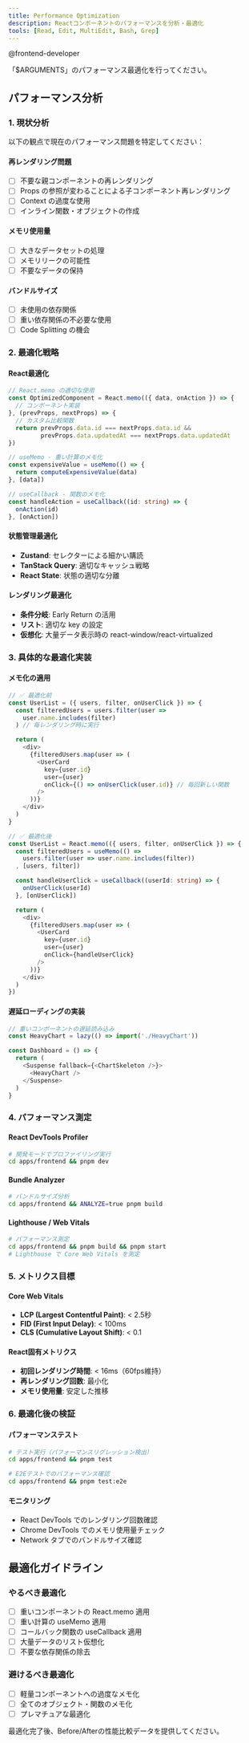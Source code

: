 ```yaml
---
title: Performance Optimization
description: Reactコンポーネントのパフォーマンスを分析・最適化
tools: [Read, Edit, MultiEdit, Bash, Grep]
---
```


@frontend-developer

「$ARGUMENTS」のパフォーマンス最適化を行ってください。

## パフォーマンス分析

### 1. 現状分析
以下の観点で現在のパフォーマンス問題を特定してください：

#### 再レンダリング問題
- [ ] 不要な親コンポーネントの再レンダリング
- [ ] Props の参照が変わることによる子コンポーネント再レンダリング
- [ ] Context の過度な使用
- [ ] インライン関数・オブジェクトの作成

#### メモリ使用量
- [ ] 大きなデータセットの処理
- [ ] メモリリークの可能性
- [ ] 不要なデータの保持

#### バンドルサイズ
- [ ] 未使用の依存関係
- [ ] 重い依存関係の不必要な使用
- [ ] Code Splitting の機会

### 2. 最適化戦略

#### React最適化
```typescript
// React.memo の適切な使用
const OptimizedComponent = React.memo(({ data, onAction }) => {
  // コンポーネント実装
}, (prevProps, nextProps) => {
  // カスタム比較関数
  return prevProps.data.id === nextProps.data.id &&
         prevProps.data.updatedAt === nextProps.data.updatedAt
})

// useMemo - 重い計算のメモ化
const expensiveValue = useMemo(() => {
  return computeExpensiveValue(data)
}, [data])

// useCallback - 関数のメモ化
const handleAction = useCallback((id: string) => {
  onAction(id)
}, [onAction])
```

#### 状態管理最適化
- **Zustand**: セレクターによる細かい購読
- **TanStack Query**: 適切なキャッシュ戦略
- **React State**: 状態の適切な分離

#### レンダリング最適化
- **条件分岐**: Early Return の活用
- **リスト**: 適切な key の設定
- **仮想化**: 大量データ表示時の react-window/react-virtualized

### 3. 具体的な最適化実装

#### メモ化の適用
```typescript
// ✅ 最適化前
const UserList = ({ users, filter, onUserClick }) => {
  const filteredUsers = users.filter(user => 
    user.name.includes(filter)
  ) // 毎レンダリング時に実行

  return (
    <div>
      {filteredUsers.map(user => (
        <UserCard 
          key={user.id} 
          user={user}
          onClick={() => onUserClick(user.id)} // 毎回新しい関数
        />
      ))}
    </div>
  )
}

// ✅ 最適化後
const UserList = React.memo(({ users, filter, onUserClick }) => {
  const filteredUsers = useMemo(() => 
    users.filter(user => user.name.includes(filter))
  , [users, filter])

  const handleUserClick = useCallback((userId: string) => {
    onUserClick(userId)
  }, [onUserClick])

  return (
    <div>
      {filteredUsers.map(user => (
        <UserCard 
          key={user.id} 
          user={user}
          onClick={handleUserClick}
        />
      ))}
    </div>
  )
})
```

#### 遅延ローディングの実装
```typescript
// 重いコンポーネントの遅延読み込み
const HeavyChart = lazy(() => import('./HeavyChart'))

const Dashboard = () => {
  return (
    <Suspense fallback={<ChartSkeleton />}>
      <HeavyChart />
    </Suspense>
  )
}
```

### 4. パフォーマンス測定

#### React DevTools Profiler
```bash
# 開発モードでプロファイリング実行
cd apps/frontend && pnpm dev
```

#### Bundle Analyzer
```bash
# バンドルサイズ分析
cd apps/frontend && ANALYZE=true pnpm build
```

#### Lighthouse / Web Vitals
```bash
# パフォーマンス測定
cd apps/frontend && pnpm build && pnpm start
# Lighthouse で Core Web Vitals を測定
```

### 5. メトリクス目標

#### Core Web Vitals
- **LCP (Largest Contentful Paint)**: < 2.5秒
- **FID (First Input Delay)**: < 100ms
- **CLS (Cumulative Layout Shift)**: < 0.1

#### React固有メトリクス  
- **初回レンダリング時間**: < 16ms（60fps維持）
- **再レンダリング回数**: 最小化
- **メモリ使用量**: 安定した推移

### 6. 最適化後の検証

#### パフォーマンステスト
```bash
# テスト実行（パフォーマンスリグレッション検出）
cd apps/frontend && pnpm test

# E2Eテストでのパフォーマンス確認
cd apps/frontend && pnpm test:e2e
```

#### モニタリング
- React DevTools でのレンダリング回数確認
- Chrome DevTools でのメモリ使用量チェック
- Network タブでのバンドルサイズ確認

## 最適化ガイドライン

### やるべき最適化
- [ ] 重いコンポーネントの React.memo 適用
- [ ] 重い計算の useMemo 適用
- [ ] コールバック関数の useCallback 適用
- [ ] 大量データのリスト仮想化
- [ ] 不要な依存関係の除去

### 避けるべき最適化
- [ ] 軽量コンポーネントへの過度なメモ化
- [ ] 全てのオブジェクト・関数のメモ化
- [ ] プレマチュアな最適化

最適化完了後、Before/Afterの性能比較データを提供してください。